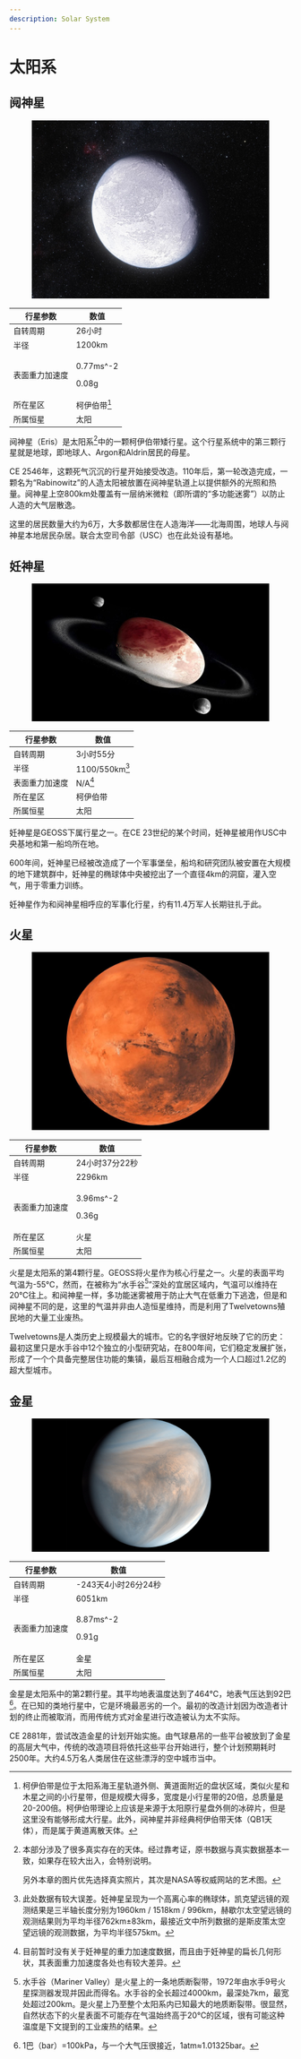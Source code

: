 ```yaml
---
description: Solar System
---
```


# 太阳系

## 阋神星

<figure><img src="../.gitbook/assets/Eris.jpg" alt=""><figcaption></figcaption></figure>

| 行星参数    | 数值                           |
| ------- | ---------------------------- |
| 自转周期    | 26小时                         |
| 半径      | 1200km                       |
| 表面重力加速度 | <p>0.77ms^-2</p><p>0.08g</p> |
| 所在星区    | 柯伊伯带[^1]                     |
| 所属恒星    | 太阳                           |

阋神星（Eris）是太阳系[^2]中的一颗柯伊伯带矮行星。这个行星系统中的第三颗行星就是地球，即地球人、Argon和Aldrin居民的母星。

CE 2546年，这颗死气沉沉的行星开始接受改造。110年后，第一轮改造完成，一颗名为“Rabinowitz”的人造太阳被放置在阋神星轨道上以提供额外的光照和热量。阋神星上空800km处覆盖有一层纳米微粒（即所谓的“多功能迷雾”）以防止人造的大气层散逸。

这里的居民数量大约为6万，大多数都居住在人造海洋——北海周围，地球人与阋神星本地居民杂居。联合太空司令部（USC）也在此处设有基地。

## 妊神星

<figure><img src="../.gitbook/assets/Haumea.jpg" alt=""><figcaption></figcaption></figure>

| 行星参数    | 数值             |
| ------- | -------------- |
| 自转周期    | 3小时55分         |
| 半径      | 1100/550km[^3] |
| 表面重力加速度 | N/A[^4]        |
| 所在星区    | 柯伊伯带           |
| 所属恒星    | 太阳             |

妊神星是GEOSS下属行星之一。在CE 23世纪的某个时间，妊神星被用作USC中央基地和第一船坞所在地。

600年间，妊神星已经被改造成了一个军事堡垒，船坞和研究团队被安置在大规模的地下建筑群中，妊神星的椭球体中央被挖出了一个直径4km的洞窟，灌入空气，用于零重力训练。

妊神星作为和阋神星相呼应的军事化行星，约有11.4万军人长期驻扎于此。

## 火星

<figure><img src="../.gitbook/assets/mars.jpg" alt=""><figcaption></figcaption></figure>

| 行星参数    | 数值                           |
| ------- | ---------------------------- |
| 自转周期    | 24小时37分22秒                   |
| 半径      | 2296km                       |
| 表面重力加速度 | <p>3.96ms^-2</p><p>0.36g</p> |
| 所在星区    | 火星                           |
| 所属恒星    | 太阳                           |

火星是太阳系的第4颗行星。GEOSS将火星作为核心行星之一。火星的表面平均气温为-55℃，然而，在被称为“水手谷[^5]”深处的宜居区域内，气温可以维持在20℃往上。和阋神星一样，多功能迷雾被用于防止大气在低重力下逃逸，但是和阋神星不同的是，这里的气温并非由人造恒星维持，而是利用了Twelvetowns殖民地的大量工业废热。

Twelvetowns是人类历史上规模最大的城市。它的名字很好地反映了它的历史：最初这里只是水手谷中12个独立的小型研究站，在800年间，它们稳定发展扩张，形成了一个个具备完整居住功能的集镇，最后互相融合成为一个人口超过1.2亿的超大型城市。

## 金星

<figure><img src="../.gitbook/assets/Venus.jpg" alt=""><figcaption></figcaption></figure>

| 行星参数    | 数值                           |
| ------- | ---------------------------- |
| 自转周期    | -243天4小时26分24秒               |
| 半径      | 6051km                       |
| 表面重力加速度 | <p>8.87ms^-2</p><p>0.91g</p> |
| 所在星区    | 金星                           |
| 所属恒星    | 太阳                           |

金星是太阳系中的第2颗行星。其平均地表温度达到了464℃，地表气压达到92巴[^6]。在已知的类地行星中，它是环境最恶劣的一个。最初的改造计划因为改造者计划的终止而被取消，而用传统方式对金星进行改造被认为太不实际。

CE 2881年，尝试改造金星的计划开始实施。由气球悬吊的一些平台被放到了金星的高层大气中，传统的改造项目将依托这些平台开始进行，整个计划预期耗时2500年。大约4.5万名人类居住在这些漂浮的空中城市当中。

[^1]: 柯伊伯带是位于太阳系海王星轨道外侧、黄道面附近的盘状区域，类似火星和木星之间的小行星带，但是规模大得多，宽度是小行星带的20倍，总质量是20-200倍。柯伊伯带理论上应该是来源于太阳原行星盘外侧的冰碎片，但是这里没有能够形成大行星。此外，阋神星并非经典柯伊伯带天体（QB1天体），而是属于黄道离散天体。

[^2]: 本部分涉及了很多真实存在的天体。经过靠考证，原书数据与真实数据基本一致，如果存在较大出入，会特别说明。

    另外本章的图片优先选择真实照片，其次是NASA等权威网站的艺术图。

[^3]: 此处数据有较大误差。妊神星呈现为一个高离心率的椭球体，凯克望远镜的观测结果是三半轴长度分别为1960km / 1518km / 996km，赫歇尔太空望远镜的观测结果则为平均半径762km±83km，最接近文中所列数据的是斯皮策太空望远镜的观测数据，为平均半径575km。

[^4]: 目前暂时没有关于妊神星的重力加速度数据，而且由于妊神星的扁长几何形状，其表面重力加速度各处也有较大差异。

[^5]: 水手谷（Mariner Valley）是火星上的一条地质断裂带，1972年由水手9号火星探测器发现并因此而得名。水手谷的全长超过4000km，最深处7km，最宽处超过200km。是火星上乃至整个太阳系内已知最大的地质断裂带。很显然，自然状态下的火星表面不可能存在气温始终高于20℃的区域，很有可能这种温度是下文提到的工业废热的结果。

[^6]: 1巴（bar）=100kPa，与一个大气压很接近，1atm≈1.01325bar。
